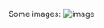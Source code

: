 
Some images:
![image](https://github.com/PeterHissey/peterhissey.github.io/assets/127337768/19c1c7a8-0de0-4373-9172-73f7241fd066)
